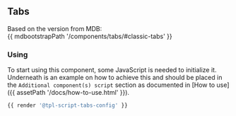 ## Tabs

Based on the version from MDB:<br>
{{ mdbootstrapPath '/components/tabs/#classic-tabs' }}

### Using

To start using this component, some JavaScript is needed to initialize it.<br>
Underneath is an example on how to achieve this and should be placed in the `Additional component(s) script` section as documented in [How to use]({{ assetPath '/docs/how-to-use.html' }}).

```javascript
{{ render '@tpl-script-tabs-config' }}
```
